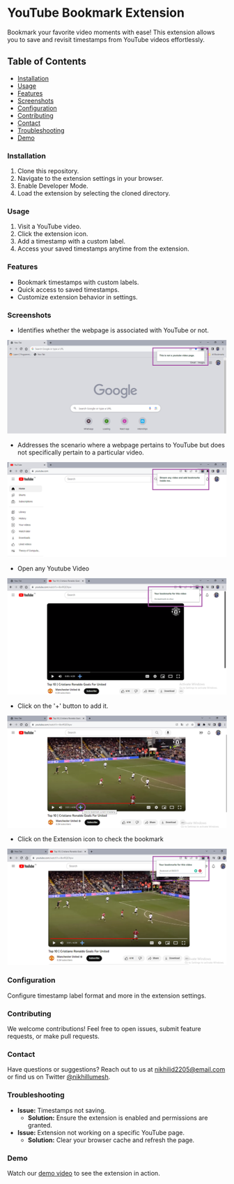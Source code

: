 # YouTube Bookmark Extension

Bookmark your favorite video moments with ease! This extension allows you to save and revisit timestamps from YouTube videos effortlessly.

## Table of Contents
- [Installation](#installation)
- [Usage](#usage)
- [Features](#features)
- [Screenshots](#screenshots)
- [Configuration](#configuration)
- [Contributing](#contributing)
- [Contact](https://www.linkedin.com/in/nikhil-patel-7b6558206/)
- [Troubleshooting](#troubleshooting)
- [Demo](#demo)

### Installation
1. Clone this repository.
2. Navigate to the extension settings in your browser.
3. Enable Developer Mode.
4. Load the extension by selecting the cloned directory.

### Usage
1. Visit a YouTube video.
2. Click the extension icon.
3. Add a timestamp with a custom label.
4. Access your saved timestamps anytime from the extension.

### Features
- Bookmark timestamps with custom labels.
- Quick access to saved timestamps.
- Customize extension behavior in settings. 

### Screenshots
- Identifies whether the webpage is associated with YouTube or not.
  
![NewTab](https://github.com/atomicno28/Youtube-Bookmark-Extension/blob/main/Pictures/New%20Tab.png)

- Addresses the scenario where a webpage pertains to YouTube but does not specifically pertain to a particular video.

 ![Youtube-Landing-Page](https://github.com/atomicno28/Youtube-Bookmark-Extension/blob/main/Pictures/Youtube%20Landing%20Page.png)

- Open any Youtube Video
 
![OpenVideo](https://github.com/atomicno28/Youtube-Bookmark-Extension/blob/main/Pictures/Video.png)

- Click on the '+' button to add it.

![Bookmark-Button](https://github.com/atomicno28/Youtube-Bookmark-Extension/blob/main/Pictures/Timestamp.png)

- Click on the Extension icon to check the bookmark

 ![BOOKMARKS](https://github.com/atomicno28/Youtube-Bookmark-Extension/blob/main/Pictures/Timestamp%20recorded.png)

### Configuration
Configure timestamp label format and more in the extension settings.

### Contributing
We welcome contributions! Feel free to open issues, submit feature requests, or make pull requests.

### Contact
Have questions or suggestions? Reach out to us at nikhilid2205@email.com or find us on Twitter [@nikhillumesh](https://twitter.com/nikhillumesh).

### Troubleshooting
- **Issue:** Timestamps not saving.
  - **Solution:** Ensure the extension is enabled and permissions are granted.
- **Issue:** Extension not working on a specific YouTube page.
  - **Solution:** Clear your browser cache and refresh the page.

### Demo
Watch our [demo video](https://example.com/demo) to see the extension in action.

